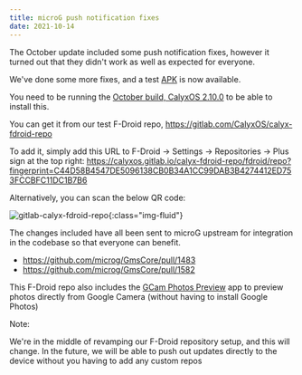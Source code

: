 ```yaml
---
title: microG push notification fixes
date: 2021-10-14
---
```


The October update included some push notification fixes, however it turned out that they didn't work as well as expected for everyone.

We've done some more fixes, and a test [APK](https://calyxos.gitlab.io/calyx-fdroid-repo/fdroid/repo/GmsCore.apk) is now available.

You need to be running the <a href="{{ '/news/2021/10/08/october-update/' | relative_url }}">October build, CalyxOS 2.10.0</a> to be able to install this. 

You can get it from our test F-Droid repo, <https://gitlab.com/CalyxOS/calyx-fdroid-repo>

To add it, simply add this URL to F-Droid -> Settings -> Repositories -> Plus sign at the top right: <https://calyxos.gitlab.io/calyx-fdroid-repo/fdroid/repo?fingerprint=C44D58B4547DE5096138CB0B34A1CC99DAB3B4274412ED753FCCBFC11DC1B7B6>

Alternatively, you can scan the below QR code:

![gitlab-calyx-fdroid-repo](/assets/images/gitlab-calyx-fdroid-repo-qrcode.png){:class="img-fluid"}

The changes included have all been sent to microG upstream for integration in the codebase so that everyone can benefit.

* <https://github.com/microg/GmsCore/pull/1483>
* <https://github.com/microg/GmsCore/pull/1582>

This F-Droid repo also includes the <a href="{{ '/news/2021/09/30/gcam-photos-preview/' | relative_url }}">GCam Photos Preview</a> app to preview photos directly from Google Camera (without having to install Google Photos)

Note:

We're in the middle of revamping our F-Droid repository setup, and this will change.
In the future, we will be able to push out updates directly to the device without you having to add any custom repos